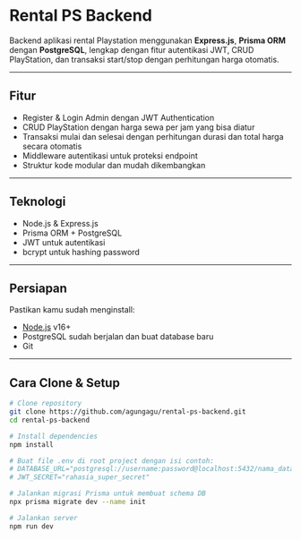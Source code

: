 # Rental PS Backend

Backend aplikasi rental Playstation menggunakan **Express.js**, **Prisma ORM** dengan **PostgreSQL**,
lengkap dengan fitur autentikasi JWT, CRUD PlayStation, dan transaksi start/stop dengan perhitungan harga otomatis.

---

## Fitur

- Register & Login Admin dengan JWT Authentication
- CRUD PlayStation dengan harga sewa per jam yang bisa diatur
- Transaksi mulai dan selesai dengan perhitungan durasi dan total harga secara otomatis
- Middleware autentikasi untuk proteksi endpoint
- Struktur kode modular dan mudah dikembangkan

---

## Teknologi

- Node.js & Express.js
- Prisma ORM + PostgreSQL
- JWT untuk autentikasi
- bcrypt untuk hashing password

---

## Persiapan

Pastikan kamu sudah menginstall:

- [Node.js](https://nodejs.org/) v16+
- PostgreSQL sudah berjalan dan buat database baru
- Git

---

## Cara Clone & Setup

```bash
# Clone repository
git clone https://github.com/agungagu/rental-ps-backend.git
cd rental-ps-backend

# Install dependencies
npm install

# Buat file .env di root project dengan isi contoh:
# DATABASE_URL="postgresql://username:password@localhost:5432/nama_database?schema=public"
# JWT_SECRET="rahasia_super_secret"

# Jalankan migrasi Prisma untuk membuat schema DB
npx prisma migrate dev --name init

# Jalankan server
npm run dev
